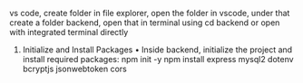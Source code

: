vs code, create folder in file explorer, 
open the folder in vscode, under that create a folder backend, open that in terminal using cd backend or open with integrated terminal directly
1. Initialize and Install Packages
•	Inside backend, initialize the project and install required packages:
npm init -y
npm install express mysql2 dotenv bcryptjs jsonwebtoken cors
